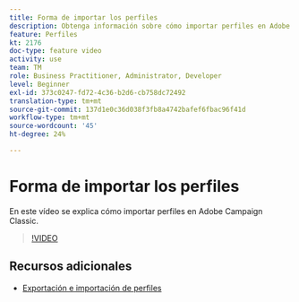 ```yaml
---
title: Forma de importar los perfiles
description: Obtenga información sobre cómo importar perfiles en Adobe Campaign Classic
feature: Perfiles
kt: 2176
doc-type: feature video
activity: use
team: TM
role: Business Practitioner, Administrator, Developer
level: Beginner
exl-id: 373c0247-fd72-4c36-b2d6-cb758dc72492
translation-type: tm+mt
source-git-commit: 137d1e0c36d038f3fb8a4742bafef6fbac96f41d
workflow-type: tm+mt
source-wordcount: '45'
ht-degree: 24%

---
```


# Forma de importar los perfiles

En este vídeo se explica cómo importar perfiles en Adobe Campaign Classic.

>[!VIDEO](https://video.tv.adobe.com/v/25608?quality=12)

## Recursos adicionales

- [Exportación e importación de perfiles](https://docs.adobe.com/content/help/en/campaign-classic/using/getting-started/profile-management/exporting-and-importing-profiles.html)
